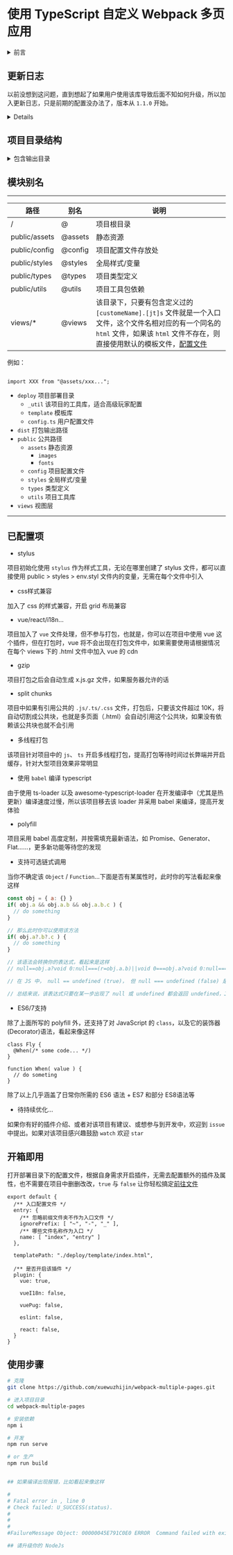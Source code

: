 # 使用 TypeScript 自定义 Webpack 多页应用

<details>

<summary>前言</summary>

一直想搞一件大事，但总是被各种事情耽误，接着不是忘记了就是其他事情整的没心情去弄，这大事就是写一个个人博客了，这一次利用闲时间准备开始写博客，但项目结构什么的还是要考虑一下。

综合考虑各种打包工具，我毫不犹豫的选择了它，我配过grunt项目，写过gulp，但随着项目层级越大，后两者维护起来简直脑壳疼(৹ᵒ̴̶̷᷄﹏ᵒ̴̶̷᷅৹)…

那好，为了简洁明了，就用 Webpack，为了维护方便，就用 TypeScript，想着想着既然都 Ts 了，那为了以后 Webpack 二次升级，Webpack 也采用 Ts ，接着也不知道脑洞清奇还是咋滴，干脆就把我用来写博客的配置单独建立仓库公布出来好了。

考虑到既然发出来，为了大家能够看得懂，去掉了单独为博客所单独配置的配置，仅保留一些大众模块，方便用户在使用该项目时能够一目了然。刚在睡前突然想到可能会有初学者需要学习 Webpack，这两天我会丰富该项目的注释信息，让大家能够看的明白。

## 项目选型

**放弃单页面**

其一：

从一开始我就放弃了单页面的打算，因为做过SEO，深知单页面对于目前蜘蛛有多不友好

其二：

对于自己的博客，其实我也是有梦想的😂，利用不同的技术栈来写，比如，A页面我要用Vue来写，B页面我要用React来写，C页面我要用Layui来写...开个玩笑，说点题外话，angular我是彻底放弃了，好不容易会了版本一，版本二给我断层了，弄明白了版本二，版本三全变了，这不摆明是让我放弃吗？

**放弃服务端渲染**

因为第一点，我考虑到了服务端渲染，他的原理是，相当于在服务器端开启编译，请求时会动态的编译Vue，返回整个html文档，弥补了我对第一点的缺点，但因为第二点我又放弃了它😂，没办法，虽然可以配置vue，tsx通吃，但我还是觉得麻烦了，所以不用了，最重要的是服务器我还时不时的搞点其他的，所以干脆放弃吧！！！

**那么现在是怎么选型的？**

利用 Webpack 的多入口，一个入口一个页面，简单明了，想在哪个页面用哪个模块就在入口 J/Ts 中引入，想用哪个 Ui 库就引谁，既方便又能练手，更重要的是 Webpack 的高度自定义，无论有多少页面，只要有引用相同模块自动抽离公共块，能减少很多不必要的脚本、样式、图片请求，所以，这种方式完全符合我的要求。

**那么多库和UI，后期维护？**

嗯，不存在的，我喜欢折腾不代表你喜欢折腾，所以我把该项目那些什么Vue，React…全部去掉，你们自己配置，想用什么就用什么。当然，并不是我没考虑到后期维护，我之所以这么折腾，练手是其一，最重要的是我对自己的博客很任性！！！所以 TypeScript 能够减轻后期维护上的困难，所以，总的来说，如果你们固定用一种，那么这个问题不是你们该考虑的。
</details>

## 更新日志

以前没想到这问题，直到想起了如果用户使用该库导致后面不知如何升级，所以加入更新日志，只是前期的配置没办法了，版本从 `1.1.0` 开始。

<details>

### 1.1.1

* 🐞 解决一个小BUG导致import ts 文件类型编译失败问题
* ➕ 更新类型检查生成目录地址，和添加定义公共类型、公共配置目录地址（ public/config、public/types ）
* 📘 解决语法冗长和添加注释信息

### 1.1.0

* 增加编辑器对模块名的支持 @ -> Project root path
* react 编译插件配置转移到 babel
* 移除重复配置


</details>

## 项目目录结构

<details>
<summary>包含输出目录</summary>

```Js
./
├── deploy
│   ├── _util
│   ├── config.ts
│   └── template
│       └── index.html
├── dist
│   ├── assets
│   │   └── images
│   │       ├── 5a25b6fd30231.jpg
│   │       └── 5a25b6fd30231.jpg.gz
│   ├── css
│   │   └── 3.css
│   ├── js
│   │   ├── 0.js
│   │   ├── 1.js
│   │   ├── 2.js
│   │   ├── 3.js
│   │   ├── 4.js
│   │   └── 5.js
│   ├── index.html
│   ├── about
│   │   └── index.html
│   ├── contact
│   │   └── index.html
│   └── news
│       ├── index.html
│       └── list
│           ├── detail
│           │   └── index.html
│           └── index.html
├── public
│   ├── assets
│   │   └── images
│   │       └── img.jpg
│   ├── config
│   ├── styles
│   │   ├── common.styl
│   │   ├── env.styl
│   │   └── style.css
│   ├── types
│   └── utils
│       └── test.ts
├── views
│   ├── -a
│   │   └── index.ts
│   ├── _a
│   │   └── index.js
│   ├── about
│   │   ├── index.html
│   │   └── index.ts
│   ├── contact
│   │   ├── index.html
│   │   └── index.ts
│   ├── index.html
│   ├── index.ts
│   └── news
│       ├── index.html
│       ├── index.js
│       └── list
│           ├── detail
│           │   ├── index.html
│           │   └── index.ts
│           ├── index.html
│           └── index.ts
├── README.md
├── package.json
├── tsconfig.json
├── babel.config.js
├── postcss.config.js
├── webpack.config.ts
├── webpack.config.dev.ts
└── webpack.config.prod.ts
```

</details>

## 模块别名

---

路径 | 别名 | 说明
-|-|-
/  |  @  |  项目根目录
public/assets  |  @assets  |  静态资源
public/config  |  @config  |  项目配置文件存放处
public/styles  |  @styles  |  全局样式/变量
public/types   |  @types  |  项目类型定义
public/utils   |  @utils  |  项目工具包依赖
views/*   |  @views  |  该目录下，只要有包含定义过的`[customeName].[jt]s` 文件就是一个入口文件，这个文件名相对应的有一个同名的 `html` 文件，如果该 `html` 文件不存在，则直接使用默认的模板文件，[配置文件](#开箱即用)

例如：

```Js

import XXX from "@assets/xxx...";

```

* `deploy`  项目部署目录
  * `_util`     该项目的工具库，适合高级玩家配置
  * `template`  模板库
  * `config.ts` 用户配置文件
* `dist`  打包输出路径
* `public` 公共路径
  * `assets` 静态资源
    * `images`
    * `fonts`
  * `config`  项目配置文件
  * `styles`  全局样式/变量
  * `types` 类型定义
  * `utils` 项目工具库
* `views` 视图层

---

## 已配置项

* stylus

项目初始化使用 `stylus` 作为样式工具，无论在哪里创建了 stylus 文件，都可以直接使用 public > styles > env.styl 文件内的变量，无需在每个文件中引入

* css样式兼容

加入了 css 的样式兼容，开启 grid 布局兼容

* vue/react/i18n...

项目加入了 `vue` 文件处理，但不参与打包，也就是，你可以在项目中使用 vue 这个插件，但在打包时，vue 将不会出现在打包文件中，如果需要使用请根据情况在每个 views 下的 .html 文件中加入 vue 的 cdn

* gzip

项目打包之后会自动生成 x.js.gz 文件，如果服务器允许的话

* split chunks

项目中如果有引用公共的 `.js/.ts/.css` 文件，打包后，只要该文件超过 10K，将自动切割成公共块，也就是多页面（.html）会自动引用这个公共块，如果没有依赖该公共块也就不会引用

* 多线程打包

该项目针对项目中的 `js`、 `ts` 开启多线程打包，提高打包等待时间过长弊端并开启缓存，针对大型项目效果非常明显

* 使用 `babel` 编译 typescript

由于使用 ts-loader 以及 awesome-typescript-loader 在开发编译中（尤其是热更新）编译速度过慢，所以该项目移去该 loader 并采用 babel 来编译，提高开发体验

* polyfill

项目采用 babel 高度定制，并按需填充最新语法，如 Promise、Generator、Flat……，更多新功能等待您的发现

* 支持可选链式调用

当你不确定该 `Object` / `Function`...下面是否有某属性时，此时你的写法看起来像这样

```JavaScript
const obj = { a: {} }
if( obj.a && obj.a.b && obj.a.b.c ) {
  // do something
}

// 那么此时你可以使用该方法
if( obj.a?.b?.c ) {
  // do something
}

// 该语法会转换你的表达式，看起来是这样
// null==obj.a?void 0:null===(r=obj.a.b)||void 0===obj.a?void 0:null===(o=obj.a.b)...

// 在 JS 中， null == undefined (true)， 但 null === undefined (false) 是错的

// 总结来说，该表达式只要在某一步出现了 null 或 undefined 都会返回 undefined，Js 中自动类型转换为就是 false 了，假若为真，那么返回对应的值

```

* ES6/7支持

除了上面所写的 polyfill 外，还支持了对 JavaScript 的 `class`，以及它的装饰器(Decorator)语法，看起来像这样

```Js
class Fly {
  @When(/* some code... */)
}

function When( value ) {
  // do someting
}
```

除了以上几乎涵盖了日常你所需的 ES6 语法 + ES7 和部分 ES8语法等

* 待持续优化...

如果你有好的插件介绍、或者对该项目有建议、或想参与到开发中，欢迎到 `issue` 中提出。如果对该项目感兴趣鼓励 `watch` 欢迎 `star`

## 开箱即用

打开部署目录下的配置文件，根据自身需求开启插件，无需去配置额外的插件及属性，也不需要在项目中删删改改，`true` 与 `false` 让你轻松搞定[前往文件](./deploy/config.ts)

```Js
export default {
  /** 入口配置文件 */
  entry: {
    /** 忽略前缀文件夹不作为入口文件 */
    ignorePrefix: [ "~", "-", "_" ],
    /** 哪些文件名称作为入口 */
    name: [ "index", "entry" ]
  },

  templatePath: "./deploy/template/index.html",

  /** 是否开启该插件 */
  plugin: {
    vue: true,

    vueI18n: false,

    vuePug: false,

    eslint: false,

    react: false,
  }
}
```

## 使用步骤

```Bash
# 克隆
git clone https://github.com/xuewuzhijin/webpack-multiple-pages.git

# 进入项目目录
cd webpack-multiple-pages

# 安装依赖
npm i

# 开发
npm run serve

# or 生产
npm run build


## 如果编译出现报错，比如看起来像这样

#
# Fatal error in , line 0
# Check failed: U_SUCCESS(status).
#
#
#
#FailureMessage Object: 00000045E791C0E0 ERROR  Command failed with exit code 3221225477.

## 请升级你的 NodeJs
```
